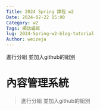 ```yaml
---
Title: 2024 Spring 課程 w2
Date: 2024-02-22 15:00
Category: w2
Tags: 網誌編寫
lug: 2024-Spring-w2-blog-tutorial
Author: weizeja
---
```


進行分組 並加入github的組別

<!-- PELICAN_END_SUMMARY -->

# 內容管理系統
> 進行分組 並加入github的組別
